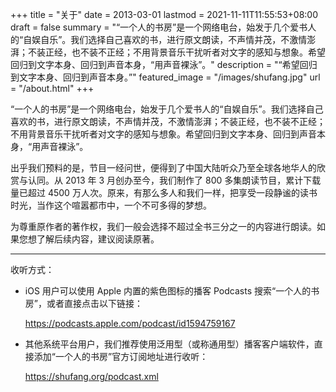+++
title = "关于"
date = 2013-03-01
lastmod = 2021-11-11T11:55:53+08:00
draft = false
summary = "“一个人的书房”是一个网络电台，始发于几个爱书人的“自娱自乐”。我们选择自己喜欢的书，进行原文朗读，不声情并茂，不激情澎湃；不装正经，也不装不正经；不用背景音乐干扰听者对文字的感知与想象。希望回归到文字本身、回归到声音本身，“用声音裸泳”。"
description = "“希望回归到文字本身、回归到声音本身。”"
featured_image = "/images/shufang.jpg"
url = "/about.html"
+++

“一个人的书房”是一个网络电台，始发于几个爱书人的“自娱自乐”。我们选择自己喜欢的书，进行原文朗读，不声情并茂，不激情澎湃；不装正经，也不装不正经；不用背景音乐干扰听者对文字的感知与想象。希望回归到文字本身、回归到声音本身，“用声音裸泳”。

出乎我们预料的是，节目一经问世，便得到了中国大陆听众乃至全球各地华人的欣赏与认同。从 2013 年 3 月创办至今，我们制作了 800 多集朗读节目，累计下载量已超过 4500 万人次。原来，有那么多人和我们一样，把享受一段静谧的读书时光，当作这个喧嚣都市中，一个不可多得的梦想。

为尊重原作者的著作权，我们一般会选择不超过全书三分之一的内容进行朗读。如果您想了解后续内容，建议阅读原著。

---

收听方式：

-   iOS 用户可以使用 Apple 内置的紫色图标的播客 Podcasts 搜索“一个人的书房”，或者直接点击以下链接：

    <https://podcasts.apple.com/podcast/id1594759167>

-   其他系统平台用户，我们推荐使用泛用型（或称通用型）播客客户端软件，直接添加“一个人的书房”官方订阅地址进行收听：

    <https://shufang.org/podcast.xml>
